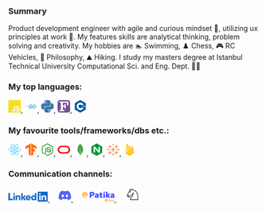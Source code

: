 ### Summary

Product development engineer with agile and curious mindset 🧠, utilizing ux principles at work 🚀. My features skills are analytical thinking, problem solving and creativity. My hobbies are 🏊 Swimming,
♟️ Chess,
🎮 RC Vehicles,
💭 Philosophy,
⛰️ Hiking. I study my masters degree at Istanbul Technical University Computational Sci. and Eng. Dept. 🧑‍💻

### My top languages:

<img height="25" width="25" src="assets/icons/javascript.svg" />,
<img height="25" width="25" src="assets/icons/go.svg" />,
<img height="25" width="25" src="assets/icons/python.svg" />,
<img height="25" width="25" src="assets/icons/fortran.svg" />,
<img height="25" width="25" src="assets/icons/cplusplus.svg" />

### My favourite tools/frameworks/dbs etc.:

<img height="25" width="25" src="assets/icons/react.svg" />,
<img height="25" width="25" src="assets/icons/tensorflow.svg" />,
<img height="25" width="25" src="assets/icons/nodedotjs.svg" />,
<img height="25" width="25" src="assets/icons/oracle.svg" />,
<img height="25" width="25" src="assets/icons/mongodb.svg" />,
<img height="25" width="25" src="assets/icons/nginx.svg" />,
<img height="25" width="25" src="assets/icons/tableau.svg" />,
<img height="25" width="25" src="assets/icons/firebase.svg" />

### Communication channels:

<a href="https://www.linkedin.com/in/dorukolcmener/" target="_blank">
    <img src="assets/icons/linkedin.png" height=20 />
</a> &emsp;
<a href="https://discord.com/users/772126247685718036" target="_blank">
    <img src="assets/icons/discord.svg" height=25/>
</a> &emsp;
<a href="https://app.patika.dev/kaolin" target="_blank">
    <img src="assets/icons/patika.svg" height=20/>
</a> &emsp;
<a href="https://lichess.org/@/dorukovic" target="_blank">
    <img src="assets/icons/lichess.svg" height=30 />
</a>

<!--
### Scan to connect:

<img height="250" width="250" src="assets/profileQR.jpg" />


**dorukolcmener/dorukolcmener** is a ✨ _special_ ✨ repository because its `README.md` (this file) appears on your GitHub profile.

Here are some ideas to get you started:

- 🔭 I’m currently working on ...
- 🌱 I’m currently learning ...
- 👯 I’m looking to collaborate on ...
- 🤔 I’m looking for help with ...
- 💬 Ask me about ...
- 📫 How to reach me: ...
- 😄 Pronouns: ...
- ⚡ Fun fact: ...
-->
